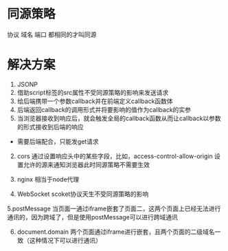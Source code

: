 # 同源策略

协议 域名 端口 都相同的才叫同源

# 解决方案
1. JSONP
  1. 借助script标签的src属性不受同源策略的影响来发送请求
  2. 给后端携带一个参数callback并在前端定义callback函数体
  3. 后端返回callback的调用形式并将要影响的值作为callback的实参
  4. 当浏览器接收到响应后，就会触发全局的callback函数从而让callback以参数的形式接收到后端的响应

  - 需要后端配合，只能发get请求

2. cors
  通过设置响应头中的某些字段，比如，access-control-allow-origin 设置允许的源来通知浏览器此时同源策略不需要生效

3. nginx
  相当于node代理

4. WebSocket
  scoket协议天生不受同源策略的影响

5.postMessage
当页面一通过iframe嵌套了页面二，这两个页面上已经无法进行通讯的，因为跨域了，但是使用postMessage可以进行跨域通讯

6. document.domain
  两个页面通过iframe进行嵌套，且两个页面的二级域名一致（这种情况下可以进行通讯）